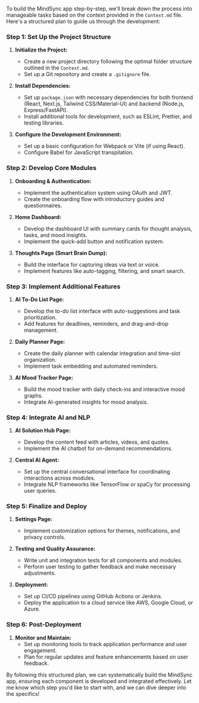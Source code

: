 To build the MindSync app step-by-step, we'll break down the process into manageable tasks based on the context provided in the `Context.md` file. Here's a structured plan to guide us through the development:

### Step 1: Set Up the Project Structure

1. **Initialize the Project:**
   - Create a new project directory following the optimal folder structure outlined in the `Context.md`.
   - Set up a Git repository and create a `.gitignore` file.

2. **Install Dependencies:**
   - Set up `package.json` with necessary dependencies for both frontend (React, Next.js, Tailwind CSS/Material-UI) and backend (Node.js, Express/FastAPI).
   - Install additional tools for development, such as ESLint, Prettier, and testing libraries.

3. **Configure the Development Environment:**
   - Set up a basic configuration for Webpack or Vite (if using React).
   - Configure Babel for JavaScript transpilation.

### Step 2: Develop Core Modules

1. **Onboarding & Authentication:**
   - Implement the authentication system using OAuth and JWT.
   - Create the onboarding flow with introductory guides and questionnaires.

2. **Home Dashboard:**
   - Develop the dashboard UI with summary cards for thought analysis, tasks, and mood insights.
   - Implement the quick-add button and notification system.

3. **Thoughts Page (Smart Brain Dump):**
   - Build the interface for capturing ideas via text or voice.
   - Implement features like auto-tagging, filtering, and smart search.

### Step 3: Implement Additional Features

1. **AI To-Do List Page:**
   - Develop the to-do list interface with auto-suggestions and task prioritization.
   - Add features for deadlines, reminders, and drag-and-drop management.

2. **Daily Planner Page:**
   - Create the daily planner with calendar integration and time-slot organization.
   - Implement task embedding and automated reminders.

3. **AI Mood Tracker Page:**
   - Build the mood tracker with daily check-ins and interactive mood graphs.
   - Integrate AI-generated insights for mood analysis.

### Step 4: Integrate AI and NLP

1. **AI Solution Hub Page:**
   - Develop the content feed with articles, videos, and quotes.
   - Implement the AI chatbot for on-demand recommendations.

2. **Central AI Agent:**
   - Set up the central conversational interface for coordinating interactions across modules.
   - Integrate NLP frameworks like TensorFlow or spaCy for processing user queries.

### Step 5: Finalize and Deploy

1. **Settings Page:**
   - Implement customization options for themes, notifications, and privacy controls.

2. **Testing and Quality Assurance:**
   - Write unit and integration tests for all components and modules.
   - Perform user testing to gather feedback and make necessary adjustments.

3. **Deployment:**
   - Set up CI/CD pipelines using GitHub Actions or Jenkins.
   - Deploy the application to a cloud service like AWS, Google Cloud, or Azure.

### Step 6: Post-Deployment

1. **Monitor and Maintain:**
   - Set up monitoring tools to track application performance and user engagement.
   - Plan for regular updates and feature enhancements based on user feedback.

By following this structured plan, we can systematically build the MindSync app, ensuring each component is developed and integrated effectively. Let me know which step you'd like to start with, and we can dive deeper into the specifics!
